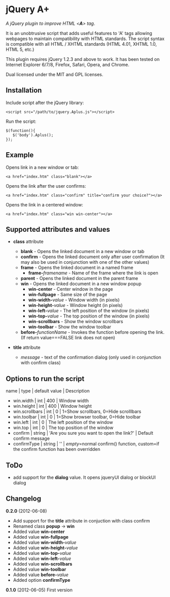 jQuery A+
=========

*A jQuery plugin to improve HTML <**A**> tag*. 

It is an unobtrusive script that adds useful features to 'A' tags allowing webpages to maintain compatibility with HTML standards.
The script syntax is compatible with all HTML / XHTML standards (HTML 4.01, XHTML 1.0, HTML 5, etc.)

This plugin requires jQuery 1.2.3 and above to work. It has been tested on Internet Explorer 6/7/8, Firefox, Safari, Opera, and Chrome.

Dual licensed under the MIT and GPL licenses.

Installation
------------
Include script after the jQuery library:
     
    <script src="/path/to/jquery.Aplus.js"></script>

Run the script:
    
    $(function(){
       $('body').Aplus();
    });

Example
-------
Opens link in a new window or tab:

    <a href="index.htm" class="blank"></a>

Opens the link after the user confirms:

    <a href="index.htm" class="confirm" title="confirm your choice?"></a>

Opens the link in a centered window:

    <a href="index.htm" class="win win-center"></a>

Supported attributes and values
-------------------------------

* **class** attribute
	* __blank__ - Opens the linked document in a new window or tab
	* __confirm__ - Opens the linked document only after user confirmation (It may also be used in conjunction with one of the other values)
	* __frame__ - Opens the linked document in a named frame
		* __frame-__*framename* - Name of the frame where the link is open
	* __parent__ - Opens the linked document in the parent frame
	* __win__ - Opens the linked document in a new window popup
		* __win-center__ - Center window in the page
		* __win-fullpage__ - Same size of the page
		* __win-width-__*value* - Window width (in pixels)
		* __win-height-__*value* - Window height (in pixels)
		* __win-left-__*value* - The left position of the window (in pixels)
		* __win-top-__*value* - The top position of the window (in pixels)
		* __win-scrollbars__ - Show the window scrollbars
		* __win-toolbar__ - Show the window toolbar
	* __before-__*functionName* - Invokes the function before opening the link. (If return value===FALSE link does not open)

* **title** attribute
	* _message_ - text of the confirmation dialog (only used in conjunction with confirm class)

Options to run the script
-------------------------

name | type | default value | Description

* win.width | int | 400 | Window width
* win.height | int | 400 | Window height
* win.scrollbars | int | 0 | 1=Show scrollbars, 0=Hide scrolllbars
* win.toolbar | int | 0 | 1=Show browser toolbar, 0=Hide toolbar
* win.left | int | 0 | The left position of the window
* win.top | int | 0 | The top position of the window
* confirm | string | 'Are you sure you want to open the link?' | Default confirm message
* confirmType | string | '' | _empty_=normal confirm() function, custom=if the confirm function has been overridden

ToDo
----
* add support for the **dialog** value. It opens jqueryUI dialog or blockUI dialog

Changelog
---------
**0.2.0** (2012-06-08)

* Add support for the **title** attribute in conjuction with class confirm
* Renamed class **popup** -> **win** 
* Added value **win-center**
* Added value **win-fullpage**
* Added value **win-width-**_value_
* Added value **win-height-**_value_
* Added value **win-top-**_value_
* Added value **win-left-**_value_
* Added value **win-scrollbars**
* Added value **win-toolbar**
* Added value **before-**_value_
* Added option **confirmType**

**0.1.0** (2012-06-05)
First version